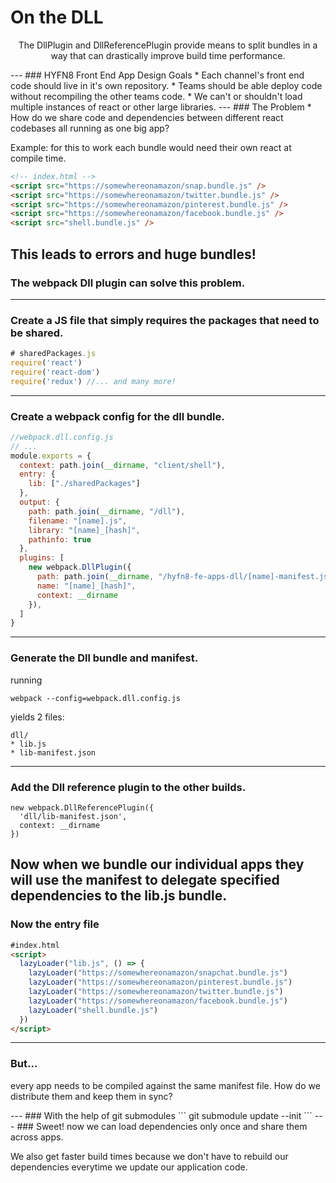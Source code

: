 # On the DLL
<p style="text-align: center">The DllPlugin and DllReferencePlugin provide means to split bundles in a way that can drastically improve build time performance.</p>
---
### HYFN8 Front End App Design Goals
* Each channel's front end code should live in it's own repository.
* Teams should be able deploy code without recompiling the other teams code.
* We can't or shouldn't load multiple instances of react or other large libraries.
---
### The Problem
* How do we share code and dependencies between different react codebases all running as one big app?

Example: for this to work each bundle would need their own react at compile time. 

```html
<!-- index.html -->
<script src="https://somewhereonamazon/snap.bundle.js" />
<script src="https://somewhereonamazon/twitter.bundle.js" />
<script src="https://somewhereonamazon/pinterest.bundle.js" />
<script src="https://somewhereonamazon/facebook.bundle.js" />
<script src="shell.bundle.js" />
```
This leads to errors and huge bundles!
---
### The webpack Dll plugin can solve this problem.
---
### Create a JS file that simply requires the packages that need to be shared.
```javascript
# sharedPackages.js
require('react')
require('react-dom')
require('redux') //... and many more!
```
---
### Create a webpack config for the dll bundle.

```javascript
//webpack.dll.config.js
// ...
module.exports = {
  context: path.join(__dirname, "client/shell"),
  entry: {
    lib: ["./sharedPackages"]
  },
  output: {
    path: path.join(__dirname, "/dll"),
    filename: "[name].js",
    library: "[name]_[hash]",
    pathinfo: true
  },
  plugins: [
    new webpack.DllPlugin({
      path: path.join(__dirname, "/hyfn8-fe-apps-dll/[name]-manifest.json"),
      name: "[name]_[hash]",
      context: __dirname
    }),
  ]
}
```

---
### Generate the Dll bundle and manifest.
running 
```
webpack --config=webpack.dll.config.js
```
yields 2 files:

```
dll/
* lib.js
* lib-manifest.json
```

---
### Add the Dll reference plugin to the other builds.
```
new webpack.DllReferencePlugin({
  'dll/lib-manifest.json',
  context: __dirname
})
```
Now when we bundle our individual apps they will use the manifest to delegate specified dependencies to the lib.js bundle.
---
### Now the entry file
```html
#index.html
<script>
  lazyLoader("lib.js", () => {
    lazyLoader("https://somewhereonamazon/snapchat.bundle.js")
    lazyLoader("https://somewhereonamazon/pinterest.bundle.js")
    lazyLoader("https://somewhereonamazon/twitter.bundle.js")
    lazyLoader("https://somewhereonamazon/facebook.bundle.js")
    lazyLoader("shell.bundle.js")
  })
</script>
```

---
### But... 
<p>every app needs to be compiled against the same manifest file. How do we distribute them and keep them in sync?</p>
---
### With the help of git submodules
```
git submodule update --init
```
---
### Sweet! now we can load dependencies only once and share them across apps.
<p>We also get faster build times because we don't have to rebuild our dependencies everytime we update our application code.</p>

